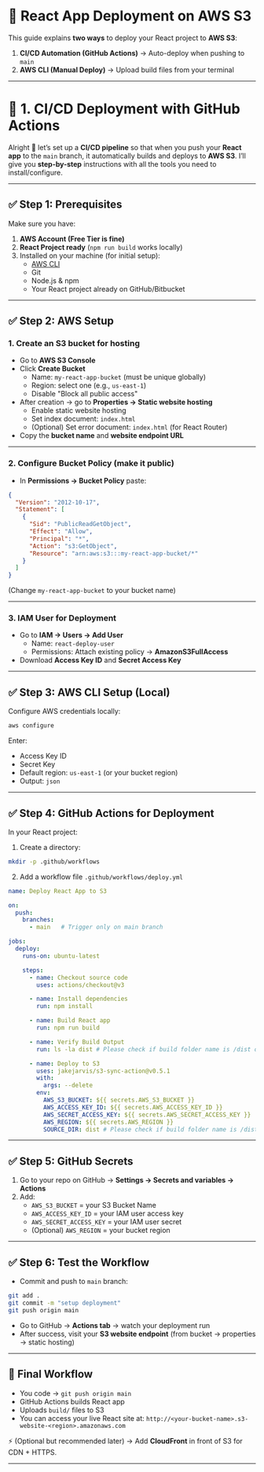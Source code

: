# 🚀 React App Deployment on AWS S3

This guide explains **two ways** to deploy your React project to **AWS S3**:

1. **CI/CD Automation (GitHub Actions)** → Auto-deploy when pushing to `main`
2. **AWS CLI (Manual Deploy)** → Upload build files from your terminal

---

# 📌 1. CI/CD Deployment with GitHub Actions

Alright 🚀 let’s set up a **CI/CD pipeline** so that when you push your **React app** to the `main` branch, it automatically builds and deploys to **AWS S3**. I’ll give you **step-by-step** instructions with all the tools you need to install/configure.

---

## ✅ Step 1: Prerequisites

Make sure you have:

1. **AWS Account (Free Tier is fine)**
2. **React Project ready** (`npm run build` works locally)
3. Installed on your machine (for initial setup):
   * [AWS CLI](https://docs.aws.amazon.com/cli/latest/userguide/getting-started-install.html)
   * Git
   * Node.js & npm
   * Your React project already on GitHub/Bitbucket

---

## ✅ Step 2: AWS Setup

### 1. Create an S3 bucket for hosting

* Go to **AWS S3 Console**
* Click **Create Bucket**
  * Name: `my-react-app-bucket` (must be unique globally)
  * Region: select one (e.g., `us-east-1`)
  * Disable "Block all public access"
* After creation → go to **Properties → Static website hosting**
  * Enable static website hosting
  * Set index document: `index.html`
  * (Optional) Set error document: `index.html` (for React Router)
* Copy the **bucket name** and **website endpoint URL**

---

### 2. Configure Bucket Policy (make it public)

* In **Permissions → Bucket Policy** paste:

```json
{
  "Version": "2012-10-17",
  "Statement": [
    {
      "Sid": "PublicReadGetObject",
      "Effect": "Allow",
      "Principal": "*",
      "Action": "s3:GetObject",
      "Resource": "arn:aws:s3:::my-react-app-bucket/*"
    }
  ]
}
```

(Change `my-react-app-bucket` to your bucket name)

---

### 3. IAM User for Deployment

* Go to **IAM → Users → Add User**
  * Name: `react-deploy-user`
  * Permissions: Attach existing policy → **AmazonS3FullAccess**
* Download **Access Key ID** and **Secret Access Key**

---

## ✅ Step 3: AWS CLI Setup (Local)

Configure AWS credentials locally:

```bash
aws configure
```

Enter:

* Access Key ID
* Secret Key
* Default region: `us-east-1` (or your bucket region)
* Output: `json`

---

## ✅ Step 4: GitHub Actions for Deployment

In your React project:

1. Create a directory:

```bash
mkdir -p .github/workflows
```

2. Add a workflow file `.github/workflows/deploy.yml`

```yaml
name: Deploy React App to S3

on:
  push:
    branches:
      - main   # Trigger only on main branch

jobs:
  deploy:
    runs-on: ubuntu-latest

    steps:
      - name: Checkout source code
        uses: actions/checkout@v3

      - name: Install dependencies
        run: npm install

      - name: Build React app
        run: npm run build

      - name: Verify Build Output
        run: ls -la dist # Please check if build folder name is /dist or /build

      - name: Deploy to S3
        uses: jakejarvis/s3-sync-action@v0.5.1
        with:
          args: --delete
        env:
          AWS_S3_BUCKET: ${{ secrets.AWS_S3_BUCKET }}
          AWS_ACCESS_KEY_ID: ${{ secrets.AWS_ACCESS_KEY_ID }}
          AWS_SECRET_ACCESS_KEY: ${{ secrets.AWS_SECRET_ACCESS_KEY }}
          AWS_REGION: ${{ secrets.AWS_REGION }}
          SOURCE_DIR: dist # Please check if build folder name is /dist or /build

```

---

## ✅ Step 5: GitHub Secrets

1. Go to your repo on GitHub → **Settings → Secrets and variables → Actions**
2. Add:
   * `AWS_S3_BUCKET` = your S3 Bucket Name
   * `AWS_ACCESS_KEY_ID` = your IAM user access key
   * `AWS_SECRET_ACCESS_KEY` = your IAM user secret
   * (Optional) `AWS_REGION` = your bucket region

---

## ✅ Step 6: Test the Workflow

* Commit and push to `main` branch:

```bash
git add .
git commit -m "setup deployment"
git push origin main
```

* Go to GitHub → **Actions tab** → watch your deployment run
* After success, visit your **S3 website endpoint** (from bucket → properties → static hosting)

---

## 🎯 Final Workflow

* You code → `git push origin main`
* GitHub Actions builds React app
* Uploads `build/` files to S3
* You can access your live React site at:
  `http://<your-bucket-name>.s3-website-<region>.amazonaws.com`

⚡ (Optional but recommended later) → Add **CloudFront** in front of S3 for CDN + HTTPS.

---
